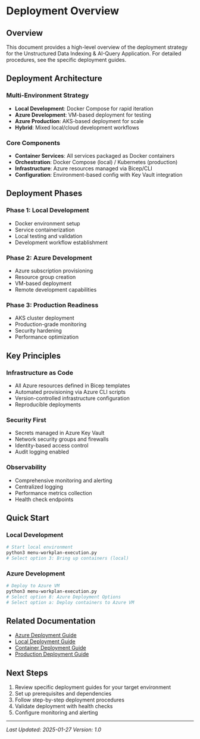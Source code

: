 # Deployment Overview

## Overview
This document provides a high-level overview of the deployment strategy for the Unstructured Data Indexing & AI-Query Application. For detailed procedures, see the specific deployment guides.

## Deployment Architecture

### Multi-Environment Strategy
- **Local Development**: Docker Compose for rapid iteration
- **Azure Development**: VM-based deployment for testing
- **Azure Production**: AKS-based deployment for scale
- **Hybrid**: Mixed local/cloud development workflows

### Core Components
- **Container Services**: All services packaged as Docker containers
- **Orchestration**: Docker Compose (local) / Kubernetes (production)
- **Infrastructure**: Azure resources managed via Bicep/CLI
- **Configuration**: Environment-based config with Key Vault integration

## Deployment Phases

### Phase 1: Local Development
- Docker environment setup
- Service containerization
- Local testing and validation
- Development workflow establishment

### Phase 2: Azure Development
- Azure subscription provisioning
- Resource group creation
- VM-based deployment
- Remote development capabilities

### Phase 3: Production Readiness
- AKS cluster deployment
- Production-grade monitoring
- Security hardening
- Performance optimization

## Key Principles

### Infrastructure as Code
- All Azure resources defined in Bicep templates
- Automated provisioning via Azure CLI scripts
- Version-controlled infrastructure configuration
- Reproducible deployments

### Security First
- Secrets managed in Azure Key Vault
- Network security groups and firewalls
- Identity-based access control
- Audit logging enabled

### Observability
- Comprehensive monitoring and alerting
- Centralized logging
- Performance metrics collection
- Health check endpoints

## Quick Start

### Local Development
```bash
# Start local environment
python3 menu-workplan-execution.py
# Select option 3: Bring up containers (local)
```

### Azure Development
```bash
# Deploy to Azure VM
python3 menu-workplan-execution.py
# Select option 8: Azure Deployment Options
# Select option a: Deploy containers to Azure VM
```

## Related Documentation
- [Azure Deployment Guide](AZURE_DEPLOYMENT.md)
- [Local Deployment Guide](LOCAL_DEPLOYMENT.md)
- [Container Deployment Guide](CONTAINER_DEPLOYMENT.md)
- [Production Deployment Guide](PRODUCTION_DEPLOYMENT.md)

## Next Steps
1. Review specific deployment guides for your target environment
2. Set up prerequisites and dependencies
3. Follow step-by-step deployment procedures
4. Validate deployment with health checks
5. Configure monitoring and alerting

---
*Last Updated: 2025-01-27*
*Version: 1.0*
